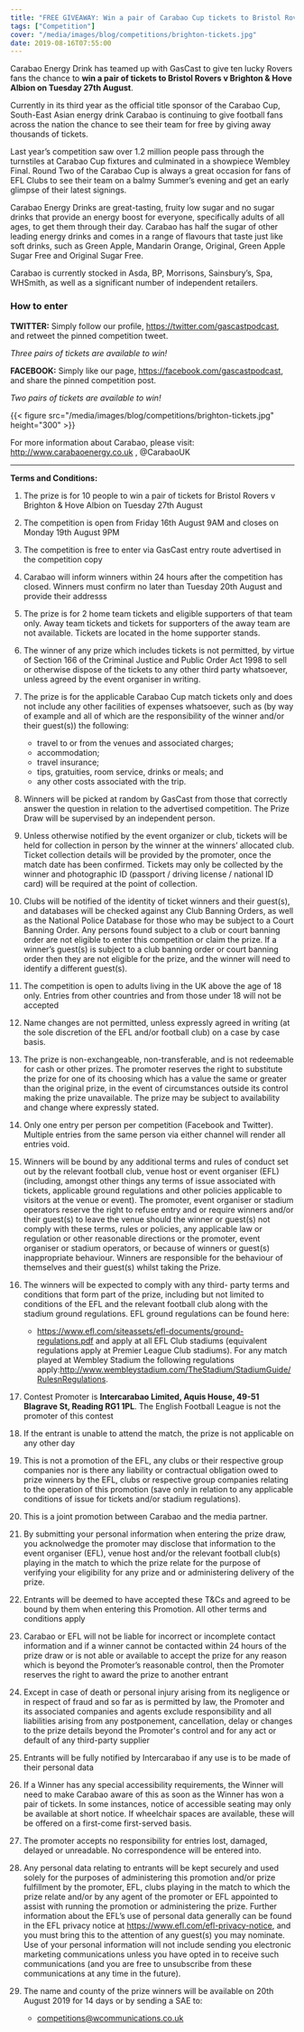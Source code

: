 ```yaml
---
title: "FREE GIVEAWAY: Win a pair of Carabao Cup tickets to Bristol Rovers v Brighton & Hove Albion on Tuesday 27th August courtesy of Carabao Energy Drink"
tags: ["Competition"]
cover: "/media/images/blog/competitions/brighton-tickets.jpg"
date: 2019-08-16T07:55:00
---
```

Carabao Energy Drink has teamed up with GasCast to give ten lucky Rovers fans the chance to __win a pair of tickets to Bristol Rovers v Brighton & Hove Albion on Tuesday 27th August__.

 <!--more-->

Currently in its third year as the official title sponsor of the Carabao Cup, South-East Asian energy drink Carabao is continuing to give football fans across the nation the chance to see their team for free by giving away thousands of tickets.

Last year’s competition saw over 1.2 million people pass through the turnstiles at Carabao Cup fixtures and culminated in a showpiece Wembley Final. Round Two of the Carabao Cup is always a great occasion for fans of EFL Clubs to see their team on a balmy Summer’s evening and get an early glimpse of their latest signings.

Carabao Energy Drinks are great-tasting, fruity low sugar and no sugar drinks that provide an energy boost for everyone, specifically adults of all ages, to get them through their day. Carabao has half the sugar of other leading energy drinks and comes in a range of flavours that taste just like soft drinks, such as Green Apple, Mandarin Orange, Original, Green Apple Sugar Free and Original Sugar Free. 

Carabao is currently stocked in Asda, BP, Morrisons, Sainsbury’s, Spa, WHSmith, as well as a significant number of independent retailers.

### How to enter

__TWITTER:__ Simply follow our profile, https://twitter.com/gascastpodcast, and retweet the pinned competition tweet.

_Three pairs of tickets are available to win!_

__FACEBOOK:__ Simply like our page, https://facebook.com/gascastpodcast, and share the pinned competition post.

_Two pairs of tickets are available to win!_

{{< figure src="/media/images/blog/competitions/brighton-tickets.jpg" height="300" >}}



For more information about Carabao, please visit: http://www.carabaoenergy.co.uk , @CarabaoUK

--------

__Terms and Conditions:__

1. The prize is for 10 people to win a pair of tickets for Bristol Rovers v Brighton & Hove Albion on Tuesday 27th August
2. The competition is open from Friday 16th August 9AM and closes on Monday 19th August 9PM
3. The competition is free to enter via GasCast entry route advertised in the competition copy
4. Carabao will inform winners within 24 hours after the competition has closed. Winners must confirm no later than Tuesday 20th August and provide their addresss
5. The prize is for 2 home team tickets and eligible supporters of that team only. Away team tickets and tickets for supporters of the away team are not available. Tickets are located in the home supporter stands.
6. The winner of any prize which includes tickets is not permitted, by virtue of Section 166 of the Criminal Justice and Public Order Act 1998 to sell or otherwise dispose of the tickets to any other third party whatsoever, unless agreed by the event organiser in writing.
7. The prize is for the applicable Carabao Cup match tickets only and does not include any other facilities of expenses whatsoever, such as (by way of example and all of which are the responsibility of the winner and/or their guest(s)) the following:
    * travel to or from the venues and associated charges;
    * accommodation;
    * travel insurance;
    * tips, gratuities, room service, drinks or meals; and
    * any other costs associated with the trip.
8. Winners will be picked at random by GasCast from those that correctly answer the question in relation to the advertised competition. The Prize Draw will be supervised by an independent person.
9. Unless otherwise notified by the event organizer or club, tickets will be held for collection in person by the winner at the winners’ allocated club. Ticket collection details will be provided by the promoter, once the match date has been confirmed. Tickets may only be collected by the winner and photographic ID (passport / driving license / national ID card) will be required at the point of collection. 
10. Clubs will be notified of the identity of ticket winners and their guest(s), and databases will be checked against any Club Banning Orders, as well as the National Police Database for those who may be subject to a Court Banning Order. Any persons found subject to a club or court banning order are not eligible to enter this competition or claim the prize.  If a winner’s guest(s) is subject to a club banning order or court banning order then they are not eligible for the prize, and the winner will need to identify a different guest(s).
11. The competition is open to adults living in the UK above the age of 18 only. Entries from other countries and from those under 18 will not be accepted
12. Name changes are not permitted, unless expressly agreed in writing (at the sole discretion of the EFL and/or football club) on a case by case basis.
13. The prize is non-exchangeable, non-transferable, and is not redeemable for cash or other prizes. The promoter reserves the right to substitute the prize for one of its choosing which has a value the same or greater than the original prize, in the event of circumstances outside its control making the prize unavailable. The prize may be subject to availability and change where expressly stated.
14. Only one entry per person per competition (Facebook and Twitter). Multiple entries from the same person via either channel will render all entries void.
15. Winners will be bound by any additional terms and rules of conduct set out by the relevant football club, venue host or event organiser (EFL) (including, amongst other things any terms of issue associated with tickets, applicable ground regulations and other policies applicable to visitors at the venue or event). The promoter, event organiser or stadium operators reserve the right to refuse entry and or require winners and/or their guest(s) to leave the venue should the winner or guest(s) not comply with these terms, rules or policies, any applicable law or regulation or other reasonable directions or the promoter, event organiser or stadium operators, or because of winners or guest(s) inappropriate behaviour. Winners are responsible for the behaviour of themselves and their guest(s) whilst taking the Prize.
16. The winners will be expected to comply with any third- party terms and conditions that form part of the prize, including but not limited to conditions of the EFL and the relevant football club along with the stadium ground regulations. EFL ground regulations can be found here:
    * https://www.efl.com/siteassets/efl-documents/ground-regulations.pdf and apply at all EFL Club stadiums (equivalent regulations apply at Premier League Club stadiums). For any match played at Wembley Stadium the following regulations apply:http://www.wembleystadium.com/TheStadium/StadiumGuide/RulesnRegulations.

17. Contest Promoter is __Intercarabao Limited, Aquis House, 49-51 Blagrave St, Reading RG1 1PL__. The English Football League is not the promoter of this contest

18. If the entrant is unable to attend the match, the prize is not applicable on any other day

19. This is not a promotion of the EFL, any clubs or their respective group companies nor is there any liability or contractual obligation owed to prize winners by the EFL, clubs or respective group companies relating to the operation of this promotion (save only in relation to any applicable conditions of issue for tickets and/or stadium regulations).

20. This is a joint promotion between Carabao and the media partner.

21. By submitting your personal information when entering the prize draw, you acknolwedge the promoter may disclose that information to the event organiser (EFL), venue host and/or the relevant football club(s) playing in the match to which the prize relate for the purpose of verifying your eligibility for any prize and or administering delivery of the prize.

22. Entrants will be deemed to have accepted these T&Cs and agreed to be bound by them when entering this Promotion. All other terms and conditions apply

23. Carabao or EFL will not be liable for incorrect or incomplete contact information and if a winner cannot be contacted within 24 hours of the prize draw or is not able or available to accept the prize for any reason which is beyond the Promoter’s reasonable control, then the Promoter reserves the right to award the prize to another entrant

24. Except in case of death or personal injury arising from its negligence or in respect of fraud and so far as is permitted by law, the Promoter and its associated companies and agents exclude responsibility and all liabilities arising from any postponement, cancellation, delay or changes to the prize details beyond the Promoter's control and for any act or default of any third-party supplier

25. Entrants will be fully notified by Intercarabao if any use is to be made of their personal data

26. If a Winner has any special accessibility requirements, the Winner will need to make Carabao aware of this as soon as the Winner has won a pair of tickets.  In some instances, notice of accessible seating may only be available at short notice. If wheelchair spaces are available, these will be offered on a first-come first-served basis.

27. The promoter accepts no responsibility for entries lost, damaged, delayed or unreadable.  No correspondence will be entered into.

28. Any personal data relating to entrants will be kept securely and used solely for the purposes of administering this promotion and/or prize fulfillment by the promoter, EFL, clubs playing in the match to which the prize relate and/or by any agent of the promoter or EFL appointed to assist with running the promotion or administering the prize. Further information about the EFL’s use of personal data generally can be found in the EFL privacy notice at https://www.efl.com/efl-privacy-notice, and you must bring this to the attention of any guest(s) you may nominate. Use of your personal information will not include sending you electronic marketing communications unless you have opted in to receive such communications (and you are free to unsubscribe from these communications at any time in the future).

29. The name and county of the prize winners will be available on 20th August 2019 for 14 days or by sending a SAE to:
    * competitions@wcommunications.co.uk